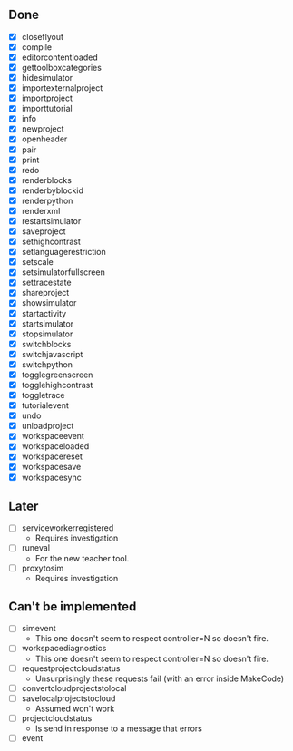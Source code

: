 ## Done

- [x] closeflyout
- [x] compile
- [x] editorcontentloaded
- [x] gettoolboxcategories
- [x] hidesimulator
- [x] importexternalproject
- [x] importproject
- [x] importtutorial
- [x] info
- [x] newproject
- [x] openheader
- [x] pair
- [x] print
- [x] redo
- [x] renderblocks
- [x] renderbyblockid
- [x] renderpython
- [x] renderxml
- [x] restartsimulator
- [x] saveproject
- [x] sethighcontrast
- [x] setlanguagerestriction
- [x] setscale
- [x] setsimulatorfullscreen
- [x] settracestate
- [x] shareproject
- [x] showsimulator
- [x] startactivity
- [x] startsimulator
- [x] stopsimulator
- [x] switchblocks
- [x] switchjavascript
- [x] switchpython
- [x] togglegreenscreen
- [x] togglehighcontrast
- [x] toggletrace
- [x] tutorialevent
- [x] undo
- [x] unloadproject
- [x] workspaceevent
- [x] workspaceloaded
- [x] workspacereset
- [x] workspacesave
- [x] workspacesync

## Later

- [ ] serviceworkerregistered
  - Requires investigation
- [ ] runeval
  - For the new teacher tool.
- [ ] proxytosim
  - Requires investigation

## Can't be implemented

- [ ] simevent
  - This one doesn't seem to respect controller=N so doesn't fire.
- [ ] workspacediagnostics
  - This one doesn't seem to respect controller=N so doesn't fire.
- [ ] requestprojectcloudstatus
  - Unsurprisingly these requests fail (with an error inside MakeCode)
- [ ] convertcloudprojectstolocal
- [ ] savelocalprojectstocloud
  - Assumed won't work
- [ ] projectcloudstatus
  - Is send in response to a message that errors
- [ ] event
